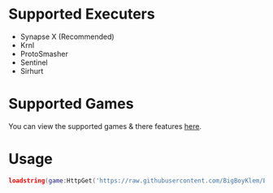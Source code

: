 # Supported Executers
* Synapse X (Recommended)
* Krnl
* ProtoSmasher
* Sentinel
* Sirhurt

# Supported Games
You can view the supported games & there features [here](https://klem.ca/hub/Features.html).

# Usage
```lua
loadstring(game:HttpGet('https://raw.githubusercontent.com/BigBoyKlem/ExileHub/main/ExileHub.lua',true))()
```
